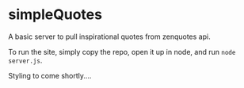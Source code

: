 # simpleQuotes
A basic server to pull inspirational quotes from zenquotes api. 

To run the site, simply copy the repo, open it up in node, and run `node server.js`.

Styling to come shortly....
